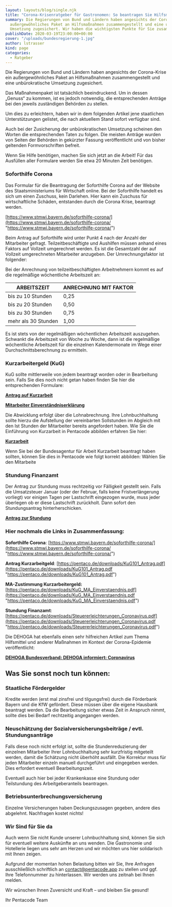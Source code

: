 ```yaml
---
layout: layouts/blog/single.njk
title: "Corona-Krisenratgeber für Gastronomen: So beantragen Sie Hilfsmittel"
summary: Die Regierungen von Bund und Ländern haben angesichts der Corona-Krise ein
  außergewöhnliches Paket an Hilfsmaßnahmen zusammengestellt und eine unbürokratische
  Umsetzung zugesichert. Wir haben die wichtigsten Punkte für Sie zusammengefasst.
publishDate: 2020-03-19T23:00:00+00:00
cover: "/uploads/bundesregierung-1.jpg"
author: lstrasser
kind: page
categories:
  - Ratgeber
---
```


Die Regierungen von Bund und Ländern haben angesichts der Corona-Krise ein außergewöhnliches Paket an Hilfsmaßnahmen zusammengestellt und eine unbürokratische Umsetzung zugesichert.

Das Maßnahmenpaket ist tatsächlich beeindruckend. Um in dessen „Genuss“ zu kommen, ist es jedoch notwendig, die entsprechenden Anträge bei den jeweils zuständigen Behörden zu stellen.

Um dies zu erleichtern, haben wir in dem folgenden Artikel jene staatlichen Unterstützungen gelistet, die nach aktuellem Stand sofort verfügbar sind.

Auch bei der Zusicherung der unbürokratischen Umsetzung scheinen den Worten die entsprechenden Taten zu folgen. Die meisten Anträge wurden von Seiten der Behörden in gekürzter Fassung veröffentlicht und von bisher geltenden Formvorschriften befreit.

Wenn Sie Hilfe benötigen, machen Sie sich jetzt an die Arbeit! Für das Ausfüllen aller Formulare werden Sie etwa 20 Minuten Zeit benötigen.

### Soforthilfe Corona

Das Formular für die Beantragung der Soforthilfe Corona auf der Website des Staatsministeriums für Wirtschaft online. Bei der Soforthilfe handelt es sich um einen Zuschuss, kein Darlehen. Hier kann ein Zuschuss für wirtschaftliche Schäden, entstanden durch die Corona Krise, beantragt werden.

[https://www.stmwi.bayern.de/soforthilfe-corona/](https://www.stmwi.bayern.de/soforthilfe-corona/ "https://www.stmwi.bayern.de/soforthilfe-corona/")

Beim Antrag auf Soforthilfe wird unter Punkt 4 nach der Anzahl der Mitarbeiter gefragt. Teilzeitbeschäftigte und Aushilfen müssen anhand eines Faktors auf Vollzeit umgerechnet werden. Es ist die Gesamtzahl der auf Vollzeit umgerechneten Mitarbeiter anzugeben. Der Umrechnungsfaktor ist folgender:

Bei der Anrechnung von teilzeitbeschäftigten Arbeitnehmern kommt es auf die regelmäßige wöchentliche Arbeitszeit an:

| ARBEITSZEIT         | ANRECHNUNG MIT FAKTOR |
| ------------------- | --------------------- |
| bis zu 10 Stunden   | 0,25                  |
| bis zu 20 Stunden   | 0,50                  |
| bis zu 30 Stunden   | 0,75                  |
| mehr als 30 Stunden | 1,00                  |

Es ist stets von der regelmäßigen wöchentlichen Arbeitszeit auszugehen. Schwankt die Arbeitszeit von Woche zu Woche, dann ist die regelmäßige wöchentliche Arbeitszeit für die einzelnen Kalendermonate im Wege einer Durchschnittsberechnung zu ermitteln.

### Kurzarbeitergeld (KuG)

KuG sollte mittlerweile von jedem beantragt worden oder in Bearbeitung sein. Falls Sie dies noch nicht getan haben finden Sie hier die entsprechenden Formulare:

[**Antrag auf Kurzarbeit**](https://pentaco.de/downloads/KuG101_Antrag.pdf)

[**Mitarbeiter Einverständniserklärung**](https://pentaco.de/downloads/KuG_MA_Einverstaendnis.pdf)

Die Abwicklung erfolgt über die Lohnabrechnung. Ihre Lohnbuchhaltung sollte hierzu die Aufstellung der vereinbarten Sollstunden im Abgleich mit den Ist Stunden der Mitarbeiter bereits angefordert haben. Wie Sie die Einführung von Kurzarbeit in Pentacode abbilden erfahren Sie hier:

[**Kurzarbeit**](https://support.pentaco.de/article/49-kurzarbeit)

Wenn Sie bei der Bundesagentur für Arbeit Kurzarbeit beantragt haben sollten, können Sie dies in Pentacode wie folgt korrekt abbilden: Wählen Sie den Mitarbeite

### Stundung Finanzamt

Der Antrag zur Stundung muss rechtzeitig vor Fälligkeit gestellt sein. Falls die Umsatzsteuer Januar (oder der Februar, falls keine Fristverlängerung vorliegt) vor einigen Tagen per Lastschrift eingezogen wurde, muss jeder überlegen ob er diese Lastschrift zurückholt. Dann sofort den Stundungsantrag hinterherschicken.

[**Antrag zur Stundung**](https://pentaco.de/downloads/Steuererleichterungen_Coronavirus.pdf)

### Hier nochmals die Links in Zusammenfassung:

**Soforthilfe Corona**: [https://www.stmwi.bayern.de/soforthilfe-corona/](https://www.stmwi.bayern.de/soforthilfe-corona/ "https://www.stmwi.bayern.de/soforthilfe-corona/")

**Antrag Kurzarbeitgeld**: [https://pentaco.de/downloads/KuG101_Antrag.pdf](https://pentaco.de/downloads/KuG101_Antrag.pdf "https://pentaco.de/downloads/KuG101_Antrag.pdf")

**MA-Zustimmung Kurzarbeitergeld:** [https://pentaco.de/downloads/KuG_MA_Einverstaendnis.pdf](https://pentaco.de/downloads/KuG_MA_Einverstaendnis.pdf "https://pentaco.de/downloads/KuG_MA_Einverstaendnis.pdf")

**Stundung Finanzamt**: [https://pentaco.de/downloads/Steuererleichterungen_Coronavirus.pdf](https://pentaco.de/downloads/Steuererleichterungen_Coronavirus.pdf "https://pentaco.de/downloads/Steuererleichterungen_Coronavirus.pdf")

Die DEHOGA hat ebenfalls einen sehr hilfreichen Artikel zum Thema Hilfsmittel und anderer Maßnahmen im Kontext der Corona-Epidemie veröffentlicht:

[**DEHOGA Bundesverband: DEHOGA informiert: Coronavirus**](https://www.dehoga-bundesverband.de/presse-news/aktuelles/dehoga-informiert-coronavirus/)

## Was Sie sonst noch tun können:

### Staatliche Fördergelder

Kredite werden (erst mal zinsfrei und tilgungsfrei) durch die Förderbank Bayern und die KfW gefördert. Diese müssen über die eigene Hausbank beantragt werden. Da die Bearbeitung sicher etwas Zeit in Anspruch nimmt, sollte dies bei Bedarf rechtzeitig angegangen werden.

### Neuschätzung der Sozialversicherungsbeiträge / evtl. Stundungsanträge

Falls diese noch nicht erfolgt ist, sollte die Stundenreduzierung der einzelnen Mitarbeiter Ihrer Lohnbuchhaltung sehr kurzfristig mitgeteilt werden, damit die Schätzung nicht überhöht ausfällt. Die Korrektur muss für jeden Mitarbeiter einzeln manuell durchgeführt und eingegeben werden. Dies erfordert eventuell Bearbeitungszeit.

Eventuell auch hier bei jeder Krankenkasse eine Stundung oder Teilstundung des Arbeitgeberanteils beantragen.

### Betriebsunterbrechungsversicherung

Einzelne Versicherungen haben Deckungszusagen gegeben, andere dies abgelehnt. Nachfragen kostet nichts!

### Wir Sind für Sie da

Auch wenn Sie nicht Kunde unserer Lohnbuchhaltung sind, können Sie sich für eventuell weitere Auskünfte an uns wenden. Die Gastronomie und Hotellerie liegen uns sehr am Herzen und wir möchten uns hier solidarisch mit Ihnen zeigen.

Aufgrund der momentan hohen Belastung bitten wir Sie, Ihre Anfragen ausschließlich schriftlich an [contact@pentacode.app](mailto:contact@pentacode.app) zu stellen und ggf. Ihre Telefonnummer zu hinterlassen. Wir werden uns zeitnah bei Ihnen melden.

Wir wünschen Ihnen Zuversicht und Kraft – und bleiben Sie gesund!

Ihr Pentacode Team
